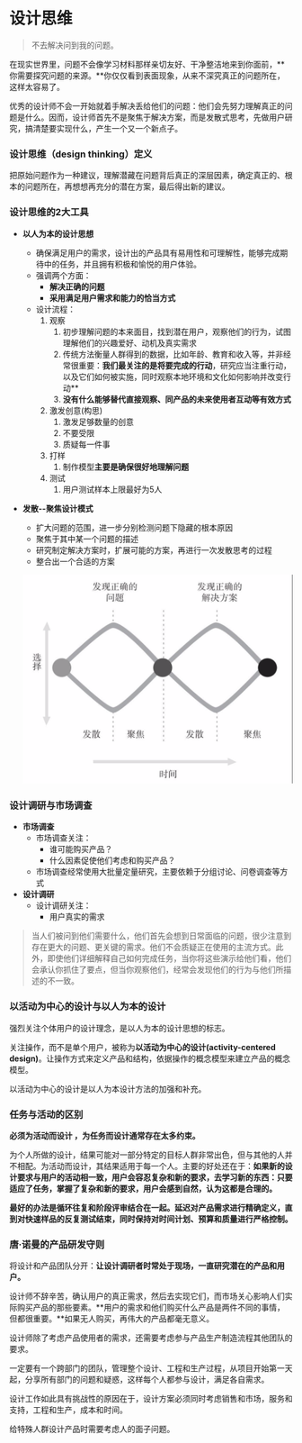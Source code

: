 # 设计思维

> 不去解决问到我的问题。

在现实世界里，问题不会像学习材料那样亲切友好、干净整洁地来到你面前，**你需要探究问题的来源。**你仅仅看到表面现象，从来不深究真正的问题所在，这样太容易了。

优秀的设计师不会一开始就着手解决丢给他们的问题：他们会先努力理解真正的问题是什么。因而，设计师首先不是聚焦于解决方案，而是发散式思考，先做用户研究，搞清楚要实现什么，产生一个又一个新点子。

### 设计思维（design thinking）定义

把原始问题作为一种建议，理解潜藏在问题背后真正的深层因素，确定真正的、根本的问题所在，再想想再充分的潜在方案，最后得出新的建议。

### 设计思维的2大工具

- **以人为本的设计思想**

  - 确保满足用户的需求，设计出的产品具有易用性和可理解性，能够完成期待中的任务，并且拥有积极和愉悦的用户体验。
  - 强调两个方面：
    - **解决正确的问题**
    - **采用满足用户需求和能力的恰当方式**
  - 设计流程：
    1. 观察
       1. 初步理解问题的本来面目，找到潜在用户，观察他们的行为，试图理解他们的兴趣爱好、动机及真实需求
       2. 传统方法衡量人群得到的数据，比如年龄、教育和收入等，并非经常很重要：**我们最关注的是将要完成的行动**，研究应当注重行动，以及它们如何被实施，同时观察本地环境和文化如何影响并改变行动**
       3. **没有什么能够替代直接观察、同产品的未来使用者互动等有效方式**
    2. 激发创意(构思)
       1. 激发足够数量的创意
       2. 不要受限
       3. 质疑每一件事
    3. 打样
       1. 制作模型**主要是确保很好地理解问题**
    4. 测试
       1. 用户测试样本上限最好为5人

- **发散--聚焦设计模式**

  - 扩大问题的范围，进一步分别检测问题下隐藏的根本原因
  - 聚焦于其中某一个问题的描述
  - 研究制定解决方案时，扩展可能的方案，再进行一次发散思考的过程
  - 整合出一个合适的方案

  ![image-20190519105706670](assets/image-20190519105706670.png)

### 设计调研与市场调查

- **市场调查**
  - 市场调查关注：
    - 谁可能购买产品？
    - 什么因素促使他们考虑和购买产品？
  - 市场调查经常使用大批量定量研究，主要依赖于分组讨论、问卷调查等方式
- **设计调研**
  - 设计调研关注：
    - 用户真实的需求

> 当人们被问到他们需要什么，他们首先会想到日常面临的问题，很少注意到存在更大的问题、更关键的需求。他们不会质疑正在使用的主流方式。此外，即使他们详细解释自己如何完成任务，当你将这些演示给他们看，他们会承认你抓住了要点，但当你观察他们，经常会发现他们的行为与他们所描述的不一致。

### 以活动为中心的设计与以人为本的设计

强烈关注个体用户的设计理念，是以人为本的设计思想的标志。

关注操作，而不是单个用户，被称为**以活动为中心的设计(activity-centered design)**。让操作方式来定义产品和结构，依据操作的概念模型来建立产品的概念模型。

以活动为中心的设计是以人为本设计方法的加强和补充。

### 任务与活动的区别

**必须为活动而设计 ，为任务而设计通常存在太多约束。**

为个人所做的设计，结果可能对一部分特定的目标人群非常出色，但与其他的人并不相配。为活动而设计，其结果适用于每一个人。主要的好处还在于：**如果新的设计要求与用户的活动相一致，用户会容忍复杂和新的要求，去学习新的东西：只要适应了任务，掌握了复杂和新的要求，用户会感到自然，认为这都是合理的。**

**最好的办法是循环往复和阶段评审结合在一起。延迟对产品需求进行精确定义，直到对快速样品的反复测试结束，同时保持对时间计划、预算和质量进行严格控制。**

### 唐·诺曼的产品研发守则

将设计和产品团队分开：**让设计调研者时常处于现场，一直研究潜在的产品和用户。**

设计师不辞辛苦，确认用户的真正需求，然后去实现它们，而市场关心影响人们实际购买产品的那些要素。**用户的需求和他们购买什么产品是两件不同的事情，但都很重要。**如果无人购买，再伟大的产品都毫无意义。

设计师除了考虑产品使用者的需求，还需要考虑参与产品生产制造流程其他团队的要求。

一定要有一个跨部门的团队，管理整个设计、工程和生产过程，从项目开始第一天起，分享所有部门的问题和疑惑，这样每个人都参与设计，满足各自需求。

设计工作如此具有挑战性的原因在于，设计方案必须同时考虑销售和市场，服务和支持，工程和生产，成本和时间。

给特殊人群设计产品时需要考虑人的面子问题。

